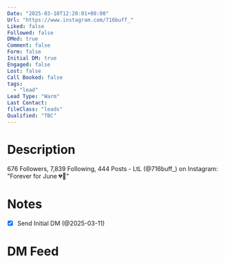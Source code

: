 ```yaml
---
Date: "2025-03-10T12:20:01+00:00"
Url: "https://www.instagram.com/716buff_"
Liked: false
Followed: false
DMed: true
Comment: false
Form: false
Initial DM: true
Engaged: false
Lost: false
Call Booked: false
tags:
  - "lead"
Lead Type: "Warm"
Last Contact:
fileClass: "leads"
Qualified: "TBC"
---
```

# Description
676 Followers, 7,839 Following, 444 Posts - LtL (@716buff_) on Instagram: "Forever for June 💔🐉"
# Notes
- [x] Send Initial DM (@2025-03-11)
# DM Feed
